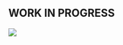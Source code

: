 ## WORK IN PROGRESS
![](https://komarev.com/ghpvc/?username=bloodbathing&color=red&style=plastic&label=idiots)
